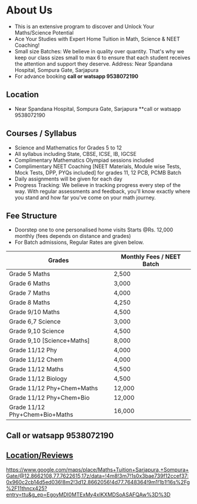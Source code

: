 
# About Us
* This is an extensive program to discover and Unlock Your Maths/Science Potential
* Ace Your Studies with Expert Home Tuition in Math, Science & NEET Coaching!
* Small size Batches: We believe in quality over quantity. That's why we keep our class sizes small to max 6 to ensure that each student receives the attention and support they deserve. Address: Near Spandana Hospital, Sompura Gate, Sarjapura
* For advance booking **call or watsapp 9538072190**
  
## Location 
* Near Spandana Hospital, Sompura Gate, Sarjapura **call or watsapp 9538072190
  
## Courses / Syllabus
* Science and Mathematics for Grades 5 to 12
* All syllabus including State, CBSE, ICSE, IB, IGCSE
* Complimentary Mathematics Olympiad sessions included
* Complimentary NEET Coaching [NEET Materials, Module wise Tests, Mock Tests, DPP, PYQs included] for grades 11, 12 PCB, PCMB Batch
* Daily assignments will be given for each day
* Progress Tracking: We believe in tracking progress every step of the way. With regular assessments and feedback, you'll know exactly where you stand and how far you've come on your math journey.

## Fee Structure
* Doorstep one to one personalised home visits Starts @Rs. 12,000 monthly (fees depends on distance and grades)
* For Batch admissions, Regular Rates are given below. 

| Grades  | Monthly Fees / NEET Batch |  
| ------------- | ------------- |  
| Grade 5 Maths  | 2,500  |  
| Grade 6 Maths  | 3,000  |  
| Grade 7 Maths  | 4,000  |  
| Grade 8 Maths | 4,250  |  
| Grade 9/10 Maths | 4,500  |
| Grade 6,7 Science  | 3,000  |  
| Grade 9,10 Science  | 4,500  | 
| Grade 9,10 [Science+Maths] | 8,000 | 
| Grade 11/12 Phy | 4,000 | 
| Grade 11/12 Chem | 4,000 | 
| Grade 11/12 Maths | 4,500 |  
| Grade 11/12 Biology | 4,500 | 
| Grade 11/12 Phy+Chem+Maths | 12,000 | 
| Grade 11/12 Phy+Chem+Bio | 12,000 |
| Grade 11/12 Phy+Chem+Bio+Maths | 16,000 | 

## Call or watsapp 9538072190
## [Location/Reviews](https://www.google.com/maps/place/Maths+Tuition+Sarjapura,+Sompura+Gate/@12.8662108,77.7622615,17z/data=!4m8!3m7!1s0x3bae739f12ccef37:0x960c2cb14d5ed036!8m2!3d12.8662056!4d77.7648364!9m1!1b1!16s%2Fg%2F11thncx425?entry=ttu&g_ep=EgoyMDI0MTExMy4xIKXMDSoASAFQAw%3D%3D)

https://www.google.com/maps/place/Maths+Tuition+Sarjapura,+Sompura+Gate/@12.8662108,77.7622615,17z/data=!4m8!3m7!1s0x3bae739f12ccef37:0x960c2cb14d5ed036!8m2!3d12.8662056!4d77.7648364!9m1!1b1!16s%2Fg%2F11thncx425?entry=ttu&g_ep=EgoyMDI0MTExMy4xIKXMDSoASAFQAw%3D%3D
